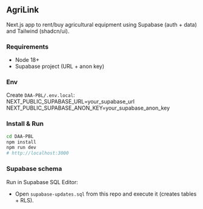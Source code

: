 ## AgriLink

Next.js app to rent/buy agricultural equipment using Supabase (auth + data) and Tailwind (shadcn/ui).

### Requirements
- Node 18+
- Supabase project (URL + anon key)

### Env
Create `DAA-PBL/.env.local`:
NEXT_PUBLIC_SUPABASE_URL=your_supabase_url
NEXT_PUBLIC_SUPABASE_ANON_KEY=your_supabase_anon_key


### Install & Run
```bash
cd DAA-PBL
npm install
npm run dev
# http://localhost:3000
```

### Supabase schema
Run in Supabase SQL Editor:
- Open `supabase-updates.sql` from this repo and execute it (creates tables + RLS).

